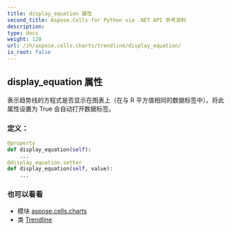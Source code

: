 ```yaml
---
title: display_equation 属性
second_title: Aspose.Cells for Python via .NET API 参考资料
description:
type: docs
weight: 120
url: /zh/aspose.cells.charts/trendline/display_equation/
is_root: false
---
```

## display_equation 属性

表示趋势线的方程式是否显示在图表上（在与 R 平方值相同的数据标签中）。将此属性设置为 True 会自动打开数据标签。
### 定义：
```python
@property
def display_equation(self):
    ...
@display_equation.setter
def display_equation(self, value):
    ...
```

### 也可以看看
* 模块 [aspose.cells.charts](../../)
* 类 [Trendline](/cells/python-net/zh/aspose.cells.charts/trendline)
